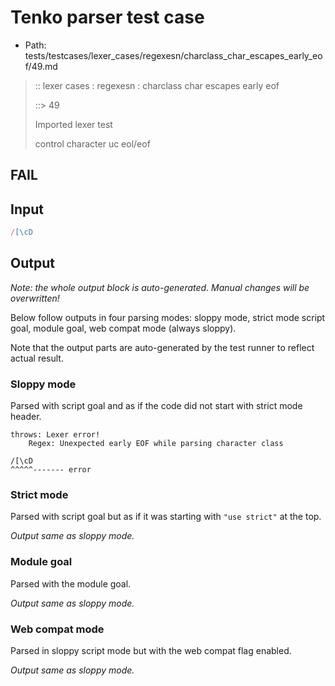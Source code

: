 # Tenko parser test case

- Path: tests/testcases/lexer_cases/regexesn/charclass_char_escapes_early_eof/49.md

> :: lexer cases : regexesn : charclass char escapes early eof
>
> ::> 49
>
> Imported lexer test
>
> control character uc eol/eof

## FAIL

## Input

`````js
/[\cD
`````

## Output

_Note: the whole output block is auto-generated. Manual changes will be overwritten!_

Below follow outputs in four parsing modes: sloppy mode, strict mode script goal, module goal, web compat mode (always sloppy).

Note that the output parts are auto-generated by the test runner to reflect actual result.

### Sloppy mode

Parsed with script goal and as if the code did not start with strict mode header.

`````
throws: Lexer error!
    Regex: Unexpected early EOF while parsing character class

/[\cD
^^^^^------- error
`````

### Strict mode

Parsed with script goal but as if it was starting with `"use strict"` at the top.

_Output same as sloppy mode._

### Module goal

Parsed with the module goal.

_Output same as sloppy mode._

### Web compat mode

Parsed in sloppy script mode but with the web compat flag enabled.

_Output same as sloppy mode._
